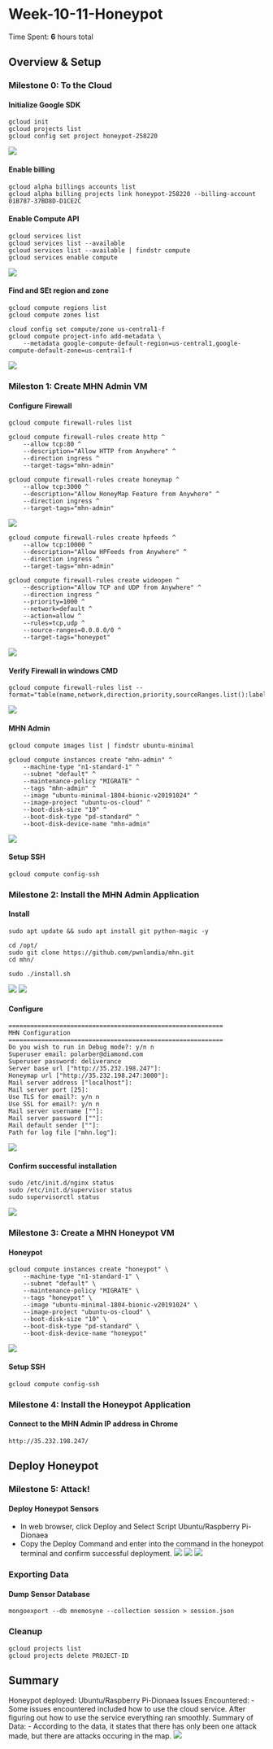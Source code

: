 # Week-10-11-Honeypot
Time Spent: **6** hours total

## Overview & Setup
### Milestone 0: To the Cloud
#### Initialize Google SDK
```
gcloud init
gcloud projects list
gcloud config set project honeypot-258220
```
![](Honeypot/Projects_List.png)

#### Enable billing
```
gcloud alpha billings accounts list
gcloud alpha billing projects link honeypot-258220 --billing-account 01B787-37BD8D-D1CE2C
```

#### Enable Compute API
```
gcloud services list
gcloud services list --available
gcloud services list --available | findstr compute
gcloud services enable compute
```
![](Honeypot/Services_List.png)
#### Find and SEt region and zone
```
gcloud compute regions list
gcloud compute zones list

cloud config set compute/zone us-central1-f
gcloud compute project-info add-metadata \
    --metadata google-compute-default-region=us-central1,google-compute-default-zone=us-central1-f
```
![](Honeypot/Compute_Regions_Zones.png)
### Mileston 1: Create MHN Admin VM
#### Configure Firewall
```
gcloud compute firewall-rules list

gcloud compute firewall-rules create http ^
    --allow tcp:80 ^
    --description="Allow HTTP from Anywhere" ^
    --direction ingress ^
    --target-tags="mhn-admin"
    
gcloud compute firewall-rules create honeymap ^
    --allow tcp:3000 ^
    --description="Allow HoneyMap Feature from Anywhere" ^
    --direction ingress ^
    --target-tags="mhn-admin"
```
![](Honeypot/Configure_Firewall.png)
```
gcloud compute firewall-rules create hpfeeds ^
    --allow tcp:10000 ^
    --description="Allow HPFeeds from Anywhere" ^
    --direction ingress ^
    --target-tags="mhn-admin"

gcloud compute firewall-rules create wideopen ^
    --description="Allow TCP and UDP from Anywhere" ^
    --direction ingress ^
    --priority=1000 ^
    --network=default ^
    --action=allow ^
    --rules=tcp,udp ^
    --source-ranges=0.0.0.0/0 ^
    --target-tags="honeypot"
```
![](Honeypot/Configure_Firewall_1.png)

#### Verify Firewall in windows CMD
```
gcloud compute firewall-rules list --format="table(name,network,direction,priority,sourceRanges.list():label=SRC_RANGES,allowed[].map().firewall_rule().list():label=ALLOW,targetTags.list():label=TARGET_TAGS,disabled)"
```
![](Honeypot/Configure_Firewall_Windows_CMD.png)

#### MHN Admin
```
gcloud compute images list | findstr ubuntu-minimal

gcloud compute instances create "mhn-admin" ^
    --machine-type "n1-standard-1" ^
    --subnet "default" ^
    --maintenance-policy "MIGRATE" ^
    --tags "mhn-admin" ^
    --image "ubuntu-minimal-1804-bionic-v20191024" ^
    --image-project "ubuntu-os-cloud" ^
    --boot-disk-size "10" ^
    --boot-disk-type "pd-standard" ^
    --boot-disk-device-name "mhn-admin"
```
![](Honeypot/MHN_Admin.png)
#### Setup SSH
```
gcloud compute config-ssh
```

### Milestone 2: Install the MHN Admin Application

#### Install
```
sudo apt update && sudo apt install git python-magic -y

cd /opt/
sudo git clone https://github.com/pwnlandia/mhn.git
cd mhn/

sudo ./install.sh
```
![](Honeypot/Install_MHN.png)
![](Honeypot/Install_MHN_1.png)

#### Configure
```
===========================================================
MHN Configuration
===========================================================
Do you wish to run in Debug mode?: y/n n
Superuser email: polarber@diamond.com
Superuser password: deliverance
Server base url ["http://35.232.198.247"]:
Honeymap url ["http://35.232.198.247:3000"]:
Mail server address ["localhost"]: 
Mail server port [25]: 
Use TLS for email?: y/n n
Use SSL for email?: y/n n
Mail server username [""]: 
Mail server password [""]: 
Mail default sender [""]: 
Path for log file ["mhn.log"]:
```
![](Honeypot/MHN_Configuration.png)

#### Confirm successful installation
```
sudo /etc/init.d/nginx status
sudo /etc/init.d/supervisor status
sudo supervisorctl status
```
![](Honeypot/Successful_Installations.png)

### Milestone 3: Create a MHN Honeypot VM
#### Honeypot
```
gcloud compute instances create "honeypot" \
    --machine-type "n1-standard-1" \
    --subnet "default" \
    --maintenance-policy "MIGRATE" \
    --tags "honeypot" \
    --image "ubuntu-minimal-1804-bionic-v20191024" \
    --image-project "ubuntu-os-cloud" \
    --boot-disk-size "10" \
    --boot-disk-type "pd-standard" \
    --boot-disk-device-name "honeypot"
```
![](Honeypot/Create_Honeypot.png)

#### Setup SSH
```
gcloud compute config-ssh
```

### Milestone 4: Install the Honeypot Application

#### Connect to the MHN Admin IP address in Chrome
`http://35.232.198.247/`

## Deploy Honeypot
### Milestone 5: Attack!
#### Deploy Honeypot Sensors
- In web browser, click Deploy and Select Script Ubuntu/Raspberry Pi-Dionaea
- Copy the Deploy Command and enter into the command in the honeypot terminal and confirm successful deployment.
![](Honeypot/Deploy_Script.JPG)
![](Honeypot/Deploy_Honeypot.JPG)
![](Honeypot_Attack.gif)
### Exporting Data
#### Dump Sensor Database
```
mongoexport --db mnemosyne --collection session > session.json
```

### Cleanup
```
gcloud projects list
gcloud projects delete PROJECT-ID
```
## Summary
Honeypot deployed: Ubuntu/Raspberry Pi-Dionaea
Issues Encountered:
    - Some issues encountered included how to use the cloud service. After figuring out how to use the service everything ran smoothly.
Summary of Data:
    - According to the data, it states that there has only been one attack made, but there are attacks occuring in the map.
![](Attacks.JPG)
